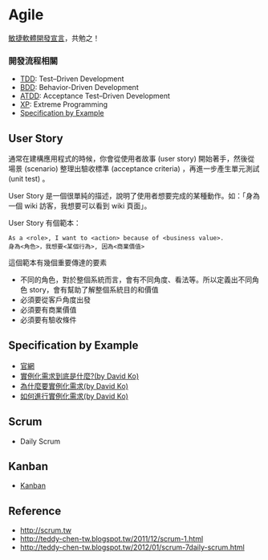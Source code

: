 Agile
=====

[敏捷軟體開發宣言](http://agilemanifesto.org/iso/zhcht/)，共勉之！

### 開發流程相關

* [TDD](https://en.wikipedia.org/wiki/Test-driven_development): Test–Driven Development
* [BDD](bdd.md): Behavior-Driven Development
* [ATDD](atdd.md): Acceptance Test–Driven Development
* [XP](https://en.wikipedia.org/wiki/Extreme_programming): Extreme Programming
* [Specification by Example](https://en.wikipedia.org/wiki/Specification_by_example)

User Story
----------

通常在建構應用程式的時候，你會從使用者故事 (user story) 開始著手，然後從場景 (scenario) 整理出驗收標準 (acceptance criteria) ，再進一步產生單元測試 (unit test) 。

User Story 是一個很單純的描述，說明了使用者想要完成的某種動作。如：「身為一個 wiki 訪客，我想要可以看到 wiki 頁面」。

User Story 有個範本：

    As a <role>, I want to <action> because of <business value>.
    身為<角色>，我想要<某個行為>, 因為<商業價值>

這個範本有幾個重要傳達的要素

* 不同的角色，對於整個系統而言，會有不同角度、看法等。所以定義出不同角色 story，會有幫助了解整個系統目的和價值
* 必須要從客戶角度出發
* 必須要有商業價值
* 必須要有驗收條件

Specification by Example
------------------------

* [官網](http://specificationbyexample.com/)
* [實例化需求到底是什麼?(by David Ko)](http://kojenchieh.pixnet.net/blog/post/338272616)
* [為什麼要實例化需求(by David Ko)](http://kojenchieh.pixnet.net/blog/post/341172233)
* [如何進行實例化需求(by David Ko)](http://kojenchieh.pixnet.net/blog/post/344847323)

Scrum
-----

* Daily Scrum

Kanban
------

* [Kanban](kanban.md)

Reference
---------

* http://scrum.tw
* http://teddy-chen-tw.blogspot.tw/2011/12/scrum-1.html
* http://teddy-chen-tw.blogspot.tw/2012/01/scrum-7daily-scrum.html
